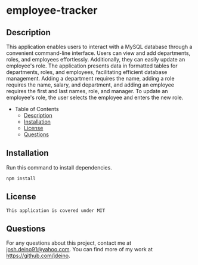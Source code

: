 # employee-tracker

## Description
This application enables users to interact with a MySQL database through a convenient command-line interface. Users can view and add departments, roles, and employees effortlessly. Additionally, they can easily update an employee's role. The application presents data in formatted tables for departments, roles, and employees, facilitating efficient database management. Adding a department requires the name, adding a role requires the name, salary, and department, and adding an employee requires the first and last names, role, and manager. To update an employee's role, the user selects the employee and enters the new role.

- Table of Contents
  - [Description](#description)
  - [Installation](#installation)
  - [License](#license)
  - [Questions](#questions)

## Installation
Run this command to install dependencies. 
```
npm install
```

## License
```
This application is covered under MIT
```

## Questions
For any questions about this project, contact me at josh.deino91@yahoo.com. You can find more of my work at https://github.com/jdeino.
